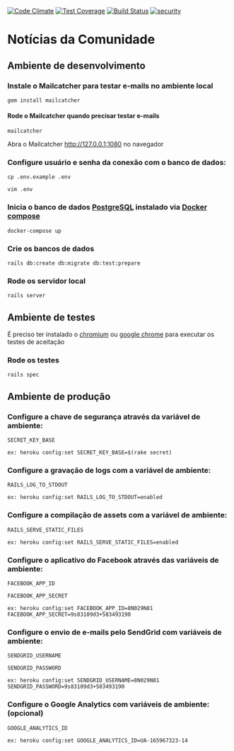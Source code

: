 [![Code Climate](https://codeclimate.com/github/tasafo/bizusafo/badges/gpa.svg)](https://codeclimate.com/github/tasafo/bizusafo) [![Test Coverage](https://codeclimate.com/github/tasafo/bizusafo/badges/coverage.svg)](https://codeclimate.com/github/tasafo/bizusafo/coverage) [![Build Status](https://app.travis-ci.com/tasafo/bizusafo.svg?branch=master)](https://app.travis-ci.com/tasafo/bizusafo) [![security](https://hakiri.io/github/tasafo/bizusafo/master.svg)](https://hakiri.io/github/tasafo/bizusafo/master)

# Notícias da Comunidade

## Ambiente de desenvolvimento

### Instale o Mailcatcher para testar e-mails no ambiente local
    gem install mailcatcher

#### Rode o Mailcatcher quando precisar testar e-mails
    mailcatcher

Abra o Mailcatcher http://127.0.0.1:1080 no navegador

### Configure usuário e senha da conexão com o banco de dados:
    cp .env.example .env

    vim .env

### Inicia o banco de dados [PostgreSQL](https://www.postgresql.org/) instalado via [Docker compose](https://docs.docker.com/compose/)

    docker-compose up

### Crie os bancos de dados
    rails db:create db:migrate db:test:prepare

### Rode os servidor local
    rails server

## Ambiente de testes

É preciso ter instalado o [chromium](https://www.chromium.org/) ou [google chrome](https://www.google.com.br/chrome/) para executar os testes de aceitação

### Rode os testes
    rails spec

## Ambiente de produção

### Configure a chave de segurança através da variável de ambiente:
    SECRET_KEY_BASE

    ex: heroku config:set SECRET_KEY_BASE=$(rake secret)

### Configure a gravação de logs com a variável de ambiente:
    RAILS_LOG_TO_STDOUT

    ex: heroku config:set RAILS_LOG_TO_STDOUT=enabled

### Configure a compilação de assets com a variável de ambiente:
    RAILS_SERVE_STATIC_FILES

    ex: heroku config:set RAILS_SERVE_STATIC_FILES=enabled

### Configure o aplicativo do Facebook através das variáveis de ambiente:
    FACEBOOK_APP_ID

    FACEBOOK_APP_SECRET

    ex: heroku config:set FACEBOOK_APP_ID=8N029N81 FACEBOOK_APP_SECRET=9s83109d3+583493190

### Configure o envio de e-mails pelo SendGrid com variáveis de ambiente:
    SENDGRID_USERNAME

    SENDGRID_PASSWORD

    ex: heroku config:set SENDGRID_USERNAME=8N029N81 SENDGRID_PASSWORD=9s83109d3+583493190

### Configure o Google Analytics com variáveis de ambiente: (opcional)
    GOOGLE_ANALYTICS_ID

    ex: heroku config:set GOOGLE_ANALYTICS_ID=UA-165967323-14
